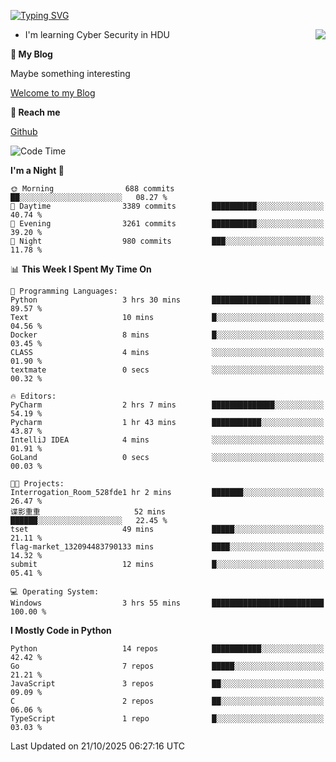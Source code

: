 [![Typing SVG](https://readme-typing-svg.herokuapp.com?font=Fira+Code&pause=1000&random=false&width=450&height=60&lines=Hello+%F0%9F%91%8B%F0%9F%8F%BB;I'm+JBNRZ)](https://git.io/typing-svg)

<a href="#">
  <img align="right" src="https://github-readme-stats.vercel.app/api?username=JBNRZ&show_icons=true&bg_color=15,f2f7fd,E0EAFC" />
</a>

- I'm learning Cyber Security in HDU

 **🌱 My Blog**

Maybe something interesting

[Welcome to my Blog](https://jbnrz.com.cn/)

 **💬 Reach me** 

[Github](https://github.com/JBNRZ)


<!--START_SECTION:waka-->
![Code Time](http://img.shields.io/badge/Code%20Time-1%2C407%20hrs%2050%20mins-blue)

**I'm a Night 🦉** 

```text
🌞 Morning                688 commits         ██░░░░░░░░░░░░░░░░░░░░░░░   08.27 % 
🌆 Daytime                3389 commits        ██████████░░░░░░░░░░░░░░░   40.74 % 
🌃 Evening                3261 commits        ██████████░░░░░░░░░░░░░░░   39.20 % 
🌙 Night                  980 commits         ███░░░░░░░░░░░░░░░░░░░░░░   11.78 % 
```


📊 **This Week I Spent My Time On** 

```text
💬 Programming Languages: 
Python                   3 hrs 30 mins       ██████████████████████░░░   89.57 % 
Text                     10 mins             █░░░░░░░░░░░░░░░░░░░░░░░░   04.56 % 
Docker                   8 mins              █░░░░░░░░░░░░░░░░░░░░░░░░   03.45 % 
CLASS                    4 mins              ░░░░░░░░░░░░░░░░░░░░░░░░░   01.90 % 
textmate                 0 secs              ░░░░░░░░░░░░░░░░░░░░░░░░░   00.32 % 

🔥 Editors: 
PyCharm                  2 hrs 7 mins        ██████████████░░░░░░░░░░░   54.19 % 
Pycharm                  1 hr 43 mins        ███████████░░░░░░░░░░░░░░   43.87 % 
IntelliJ IDEA            4 mins              ░░░░░░░░░░░░░░░░░░░░░░░░░   01.91 % 
GoLand                   0 secs              ░░░░░░░░░░░░░░░░░░░░░░░░░   00.03 % 

🐱‍💻 Projects: 
Interrogation_Room_528fde1 hr 2 mins         ███████░░░░░░░░░░░░░░░░░░   26.47 % 
谍影重重                     52 mins             ██████░░░░░░░░░░░░░░░░░░░   22.45 % 
tset                     49 mins             █████░░░░░░░░░░░░░░░░░░░░   21.11 % 
flag-market_132094483790133 mins             ████░░░░░░░░░░░░░░░░░░░░░   14.32 % 
submit                   12 mins             █░░░░░░░░░░░░░░░░░░░░░░░░   05.41 % 

💻 Operating System: 
Windows                  3 hrs 55 mins       █████████████████████████   100.00 % 
```

**I Mostly Code in Python** 

```text
Python                   14 repos            ███████████░░░░░░░░░░░░░░   42.42 % 
Go                       7 repos             █████░░░░░░░░░░░░░░░░░░░░   21.21 % 
JavaScript               3 repos             ██░░░░░░░░░░░░░░░░░░░░░░░   09.09 % 
C                        2 repos             ██░░░░░░░░░░░░░░░░░░░░░░░   06.06 % 
TypeScript               1 repo              █░░░░░░░░░░░░░░░░░░░░░░░░   03.03 % 
```




 Last Updated on 21/10/2025 06:27:16 UTC
<!--END_SECTION:waka-->
